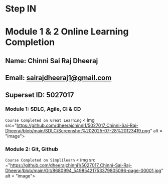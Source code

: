 # Step IN
# Module 1 & 2 Online Learning Completion

## Name: Chinni Sai Raj Dheeraj
## Email: sairajdheeraj1@gmail.com
## Superset ID: 5027017

### Module 1: SDLC, Agile, CI & CD 
``` Course Completed on Great Learning ```
< img src="https://github.com/dheerajchinni1/5027017_Chinni-Sai-Raj-Dheeraj/blob/main/SDLC/Screenshot%202025-07-28%20123419.png" alt =  "image">

### Module 2: Git, Github
``` Course Completed on Simplilearn ```
< img src ="https://github.com/dheerajchinni1/5027017_Chinni-Sai-Raj-Dheeraj/blob/main/Git/8680994_54985421753379805096-page-00001.jpg" alt = "image">
